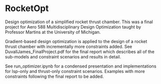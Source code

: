 # RocketOpt
Design optimization of a simplified rocket thrust chamber. This was a final project for Aero 588 Multidisciplinary Design Optimization taught by Professor Martins at the University of Michigan.

Gradient-based design optimization is applied to the design of a rocket thrust chamber with incrementally more constraints added. See DuvallJames_FinalProject.pdf for the final report which describes all of the sub-models and constraint scenarios and results in detail. 

See run_optimizer.ipynb for a condensed presentation and implementations for Isp-only and thrust-only constraint scenarios. Examples with more constraints following the final report to be added.

<!-- Contents
----------------

The repo should contain the following files:  

-----------------------------------
    RocketOpt
    ├── dataloader_poisson.py
    ├── dense_networks.py
    ├── fourier_layers.py    
    ├── hypernet_oneshot_common.py     
    ├── hypernet_oneshot_networks.py
    ├── hypernet_oneshot_train_poisson_dataset.py  
    ├── learning_rate_schedules.py
    ├── problem_settings.py
    ├── tf_util.py
    ├── train_hypernet.py
    ├── train_util.py
    └── README.md
----------------------------------- -->